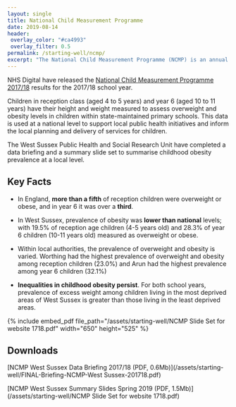 ```yaml
---
layout: single
title: National Child Measurement Programme 
date: 2019-08-14
header:
 overlay_color: "#ca4993"
 overlay_filter: 0.5
permalink: /starting-well/ncmp/
excerpt: "The National Child Measurement Programme (NCMP) is an annual record of the height and weight of primary school children in reception and year 6, and a key source of robust data for Public Health indicators."
---
```


NHS Digital have released the [National Child Measurement Programme 2017/18](https://digital.nhs.uk/data-and-information/publications/statistical/national-child-measurement-programme/2017-18-school-year) results for the 2017/18 school year.

Children in reception class (aged 4 to 5 years) and year 6 (aged 10 to 11 years) have their height and weight measured to assess overweight and obesity levels in children within state-maintained primary schools. This data is used at a national level to support local public health initiatives and inform the local planning and delivery of services for children.

The West Sussex Public Health and Social Research Unit have completed a data briefing and a summary slide set to summarise childhood obesity prevalence at a local level.

## Key Facts

+ In England, **more than a fifth** of reception children were overweight or obese, and in year 6 it was over a **third**. 

+ In West Sussex, prevalence of obesity was **lower than national** levels; with 19.5% of reception age children (4-5 years old) and 28.3% of year 6 children (10-11 years old) measured as overweight or obese.

+ Within local authorities, the prevalence of overweight and obesity is varied. Worthing had the highest prevalence of overweight and obesity among reception children (23.0%) and Arun had the highest prevalence among year 6 children (32.1%)

+ **Inequalities in childhood obesity persist**. For both school years, prevalence of excess weight among children living in the most deprived areas of West Sussex is greater than those living in the least deprived areas.

{% include embed_pdf file_path="/assets/starting-well/NCMP Slide Set for website 1718.pdf" width="650" height="525" %}

## Downloads

[NCMP West Sussex Data Briefing 2017/18 (PDF, 0.6Mb)](/assets/starting-well/FINAL-Briefing-NCMP-West Sussex-201718.pdf)

[NCMP West Sussex Summary Slides Spring 2019 (PDF, 1.5Mb)](/assets/starting-well/NCMP Slide Set for website 1718.pdf)
